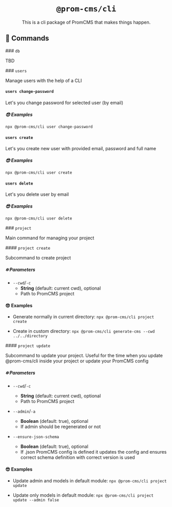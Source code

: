 <center>
<h1><code>@prom-cms/cli</code></h1>

This is a cli package of PromCMS that makes things happen.
</center>

## 🍻 Commands

### `db`

TBD

### `users`

Manage users with the help of a CLI

#### `users change-password`

Let's you change password for selected user (by email)

##### 😎 Examples

`npx @prom-cms/cli user change-password`

#### `users create`

Let's you create new user with provided email, password and full name

##### 😎 Examples

`npx @prom-cms/cli user create`

#### `users delete`

Let's you delete user by email

##### 😎 Examples

`npx @prom-cms/cli user delete`

### `project`

Main command for managing your project

#### `project create`

Subcommand to create project

##### 🔯 Parameters

- `--cwd`/`-c`
    - **String** (default: current cwd), optional
    - Path to PromCMS project

#### 😎 Examples

- Generate normally in current directory: `npx @prom-cms/cli project create`

- Create in custom directory: `npx @prom-cms/cli generate-cms --cwd ../../directory`

#### `project update`

Subcommand to update your project. Useful for the time when you update @prom-cms/cli inside your project or update your PromCMS config

##### 🔯 Parameters

- `--cwd`/`-c`
    - **String** (default: current cwd), optional
    - Path to PromCMS project

- `--admin`/`-a`
    - **Boolean** (default: true), optional
    - If admin should be regenerated or not

- `--ensure-json-schema`
    - **Boolean** (default: true), optional
    - If .json PromCMS config is defined it updates the config and ensures correct schema definition with correct version is used

#### 😎 Examples

- Update admin and models in default module: `npx @prom-cms/cli project update`

- Update only models in default module: `npx @prom-cms/cli project update --admin false`
